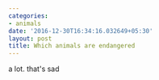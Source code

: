 ```yaml
---
categories:
- animals
date: '2016-12-30T16:34:16.032649+05:30'
layout: post
title: Which animals are endangered
---
```


a lot. that's sad